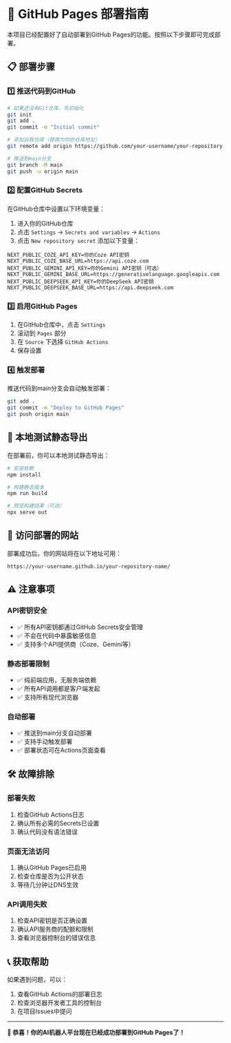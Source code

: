 # 🚀 GitHub Pages 部署指南

本项目已经配置好了自动部署到GitHub Pages的功能。按照以下步骤即可完成部署。

## 📋 部署步骤

### 1️⃣ **推送代码到GitHub**

```bash
# 如果还没有Git仓库，先初始化
git init
git add .
git commit -m "Initial commit"

# 添加远程仓库（替换为你的仓库地址）
git remote add origin https://github.com/your-username/your-repository.git

# 推送到main分支
git branch -M main
git push -u origin main
```

### 2️⃣ **配置GitHub Secrets**

在GitHub仓库中设置以下环境变量：

1. 进入你的GitHub仓库
2. 点击 `Settings` → `Secrets and variables` → `Actions`
3. 点击 `New repository secret` 添加以下变量：

```
NEXT_PUBLIC_COZE_API_KEY=你的Coze API密钥
NEXT_PUBLIC_COZE_BASE_URL=https://api.coze.com
NEXT_PUBLIC_GEMINI_API_KEY=你的Gemini API密钥（可选）
NEXT_PUBLIC_GEMINI_BASE_URL=https://generativelanguage.googleapis.com
NEXT_PUBLIC_DEEPSEEK_API_KEY=你的DeepSeek API密钥
NEXT_PUBLIC_DEEPSEEK_BASE_URL=https://api.deepseek.com
```

### 3️⃣ **启用GitHub Pages**

1. 在GitHub仓库中，点击 `Settings`
2. 滚动到 `Pages` 部分
3. 在 `Source` 下选择 `GitHub Actions`
4. 保存设置

### 4️⃣ **触发部署**

推送代码到main分支会自动触发部署：

```bash
git add .
git commit -m "Deploy to GitHub Pages"
git push origin main
```

## 🔧 本地测试静态导出

在部署前，你可以本地测试静态导出：

```bash
# 安装依赖
npm install

# 构建静态版本
npm run build

# 预览构建结果（可选）
npx serve out
```

## 📱 访问部署的网站

部署成功后，你的网站将在以下地址可用：
```
https://your-username.github.io/your-repository-name/
```

## ⚠️ 注意事项

### API密钥安全
- ✅ 所有API密钥都通过GitHub Secrets安全管理
- ✅ 不会在代码中暴露敏感信息
- ✅ 支持多个API提供商（Coze、Gemini等）

### 静态部署限制
- ✅ 纯前端应用，无服务端依赖
- ✅ 所有API调用都是客户端发起
- ✅ 支持所有现代浏览器

### 自动部署
- ✅ 推送到main分支自动部署
- ✅ 支持手动触发部署
- ✅ 部署状态可在Actions页面查看

## 🛠️ 故障排除

### 部署失败
1. 检查GitHub Actions日志
2. 确认所有必需的Secrets已设置
3. 确认代码没有语法错误

### 页面无法访问
1. 确认GitHub Pages已启用
2. 检查仓库是否为公开状态
3. 等待几分钟让DNS生效

### API调用失败
1. 检查API密钥是否正确设置
2. 确认API服务商的配额和限制
3. 查看浏览器控制台的错误信息

## 📞 获取帮助

如果遇到问题，可以：
1. 查看GitHub Actions的部署日志
2. 检查浏览器开发者工具的控制台
3. 在项目Issues中提问

---

**🎉 恭喜！你的AI机器人平台现在已经成功部署到GitHub Pages了！**
